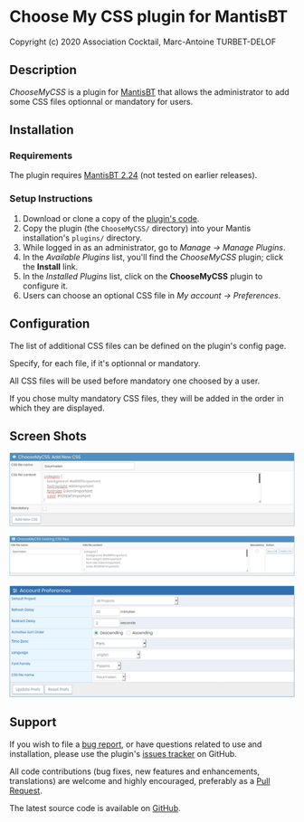 # Choose My CSS plugin for MantisBT

Copyright (c) 2020 Association Cocktail, Marc-Antoine TURBET-DELOF

## Description

_ChooseMyCSS_ is a plugin for [MantisBT](http://mantisbt.org) that 
allows the administrator to add some CSS files optionnal or mandatory for users.


## Installation

### Requirements

The plugin requires [MantisBT 2.24](https://github.com/mantisbt/mantisbt/tree/release-2.24.0) (not tested on earlier releases).

### Setup Instructions

1. Download or clone a copy of the 
   [plugin's code](https://github.com/Association-Cocktail/ChooseMyCSS).
2. Copy the plugin (the `ChooseMyCSS/` directory) into your Mantis
   installation's `plugins/` directory.
3. While logged in as an administrator, go to *Manage → Manage Plugins*.
4. In the *Available Plugins* list, you'll find the *ChooseMyCSS* plugin;
   click the **Install** link.
5. In the *Installed Plugins* list, click on the **ChooseMyCSS** plugin to configure it.
6. Users can choose an optional CSS file in *My account → Preferences*.

## Configuration

The list of additional CSS files can be defined on the plugin's config page.

Specify, for each file, if it's optionnal or mandatory.

All CSS files will be used before mandatory one choosed by a user.

If you chose multy mandatory CSS files, they will be added in the order in which they are displayed.

## Screen Shots

![add CSS file](screenshots/add_file.png "To add new CSS file")

![edit CSS files](screenshots/edit_file.png "To edit existing CSS file")

![choose CSS file](screenshots/choose_file.png "Choose CSS file in account preferences")


## Support

If you wish to file a
[bug report](https://github.com/Association-Cocktail/ChooseMyCSS/issues/new),
or have questions related to use and installation, please use the plugin's
[issues tracker](https://github.com/Association-Cocktail/ChooseMyCSS/issues)
on GitHub.

All code contributions (bug fixes, new features and enhancements, translations) 
are welcome and highly encouraged, preferably as a
[Pull Request](https://github.com/Association-Cocktail/ChooseMyCSS/compare).

The latest source code is available on
[GitHub](https://github.com/Association-Cocktail/ChooseMyCSS).
